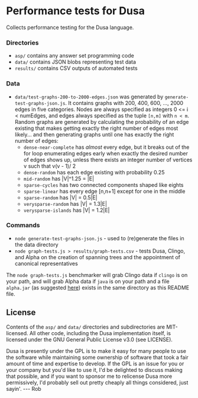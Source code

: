# Performance tests for Dusa

Collects performance testing for the Dusa language.

### Directories

- `asp/` contains any answer set programming code
- `data/` contains JSON blobs representing test data
- `results/` contains CSV outputs of automated tests

### Data

- `data/test-graphs-200-to-2000-edges.json` was generated by `generate-test-graphs-json.js`. It contains graphs with 200, 400, 600, ..., 2000 edges in five categories. Nodes are always specified as integers 0 <= i < numEdges, and edges always specified as the tuple `[n,m]` with `n < m`. Random graphs are generated by calculating the probability of an edge existing that makes getting exactly the right number of edges most likely... and then generating graphs until one has exactly the right number of edges:
  - `dense-near-complete` has _almost_ every edge, but it breaks out of the for loop enumerating edges early when exactly the desired number of edges shows up, unless there exists an integer number of vertices v such that v(v - 1)/ 2
  - `dense-random` has each edge existing with probability 0.25
  - `mid-random` has |V|^1.25 = |E|
  - `sparse-cycles` has two connected components shaped like eights
  - `sparse-linear` has every edge [n,n+1] except for one in the middle
  - `sparse-random` has |V| = 0.5|E|
  - `verysparse-random` has |V| = 1.3|E|
  - `verysparse-islands` has |V| = 1.2|E|

### Commands

- `node generate-test-graphs-json.js` - used to (re)generate the files in the data directory
- `node graph-tests.js > results/graph-tests.csv` - tests Dusa, Clingo, and Alpha on the creation of spanning trees and the appointment of canonical representatives

The `node graph-tests.js` benchmarker will grab Clingo data if `clingo` is on your path, and will grab Alpha data if `java` is on your path and a file `alpha.jar` (as suggested [here](https://github.com/alpha-asp/Alpha?tab=readme-ov-file#getting-started)) exists in the same directory as this README file.

## License

Contents of the `asp/` and `data/` directories and subdirectories are
MIT-licensed. All other code, including the Dusa implementation itself, is
licensed under the GNU General Public License v3.0 (see LICENSE).

Dusa is presently under the GPL is to make it easy for many people to use
the software while maintaining some ownership of software that took a
fair amount of time and expertise to develop. If the GPL is an issue for you
or your company but you'd like to use it, I'd be delighted to discuss
making that possible, and if you want to sponsor me to relicense Dusa
more permissively, I'd probably sell out pretty cheaply all things
considered, just sayin'. --- Rob
